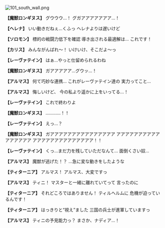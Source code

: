 
![101_south_wall.png](../images/backgrounds/101_south_wall.png)

**【魔獣ロンギヌス】**
グウウウ…！
グガアアアアアアア…！

**【ヘレナ】**
いい動きだねぇ…くふっ
ヘレナよりは遅いけど

**【ソロモン】**
標的の戦闘力低下を確認
導き出される最適解は…
これです！

**【カリス】**
みんながんばれ～！
いけいけ、そこだよ～っ

**【レーヴァテイン】**
はぁ…やっと仕留められるわね

**【魔獣ロンギヌス】**
ガアアアアア…グウッ…！

**【アルマス】**
何て巧妙な連携…
これがレーヴァテイン達の
実力ってこと…

**【アルマス】**
悔しいけど、
今の私より遥かに上をいってる…！

**【レーヴァテイン】**
これで終わりよ

**【魔獣ロンギヌス】**
…………！！

**【レーヴァテイン】**
えっ…？

**【魔獣ロンギヌス】**
ガアアアアアアアアアアアアアアア
アアアアアアアアアアアアアアアア
アアアアアアアアアアアアアア！！

**【レーヴァテイン】**
くっ…まだ力を残していただなんて…
面倒くさい奴…

**【アルマス】**
魔獣が逃げた！？
…急に変な動きをしたような

**【ティターニア】**
アルマス！
アルマス、大変ですっ

**【アルマス】**
ティニ！
マスターと一緒に離れていてって
言ったのに

**【ティターニア】**
それどころではありません！
ティルヘルムに
危機が迫っているんです！

**【ティターニア】**
はっきりと“視え”ました
三国の兵士が進軍していますっ

**【アルマス】**
ティニの予見能力っ？
まさか、ナディア…！